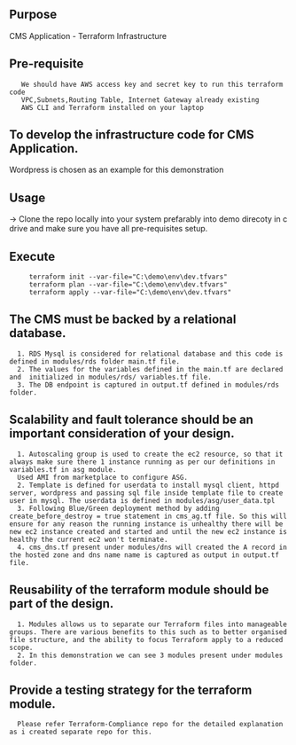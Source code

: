 ## Purpose
CMS Application - Terraform Infrastructure

## Pre-requisite
```console
   We should have AWS access key and secret key to run this terraform code
   VPC,Subnets,Routing Table, Internet Gateway already existing
   AWS CLI and Terraform installed on your laptop
 ```  
## To develop the infrastructure code for CMS Application.
  Wordpress is chosen as an example for this demonstration
  
## Usage
   -> Clone the repo locally into your system prefarably into demo direcoty in c drive and make sure you have all pre-requisites setup.
## Execute
```console
     terraform init --var-file="C:\demo\env\dev.tfvars"
     terraform plan --var-file="C:\demo\env\dev.tfvars"
     terraform apply --var-file="C:\demo\env\dev.tfvars"
```
## The CMS must be backed by a relational database.
```console
  1. RDS Mysql is considered for relational database and this code is defined in modules/rds folder main.tf file. 
  2. The values for the variables defined in the main.tf are declared and  initialized in modules/rds/ variables.tf file. 
  3. The DB endpoint is captured in output.tf defined in modules/rds folder.
  ```
## Scalability and fault tolerance should be an important consideration of your design.
```console
  1. Autoscaling group is used to create the ec2 resource, so that it always make sure there 1 instance running as per our definitions in variables.tf in asg module.
  Used AMI from marketplace to configure ASG.
  2. Template is defined for userdata to install mysql client, httpd server, wordpress and passing sql file inside template file to create user in mysql. The userdata is defined in modules/asg/user_data.tpl 
  3. Following Blue/Green deployment method by adding create_before_destroy = true statement in cms_ag.tf file. So this will ensure for any reason the running instance is unhealthy there will be new ec2 instance created and started and until the new ec2 instance is healthy the current ec2 won't terminate.
  4. cms_dns.tf present under modules/dns will created the A record in the hosted zone and dns name name is captured as output in output.tf file.
 ``` 
## Reusability of the terraform module should be part of the design.
```console
  1. Modules allows us to separate our Terraform files into manageable groups. There are various benefits to this such as to better organised file structure, and the ability to focus Terraform apply to a reduced scope. 
  2. In this demonstration we can see 3 modules present under modules folder. 
 ``` 
## Provide a testing strategy for the terraform module.
```console
  Please refer Terraform-Compliance repo for the detailed explanation as i created separate repo for this.
```
